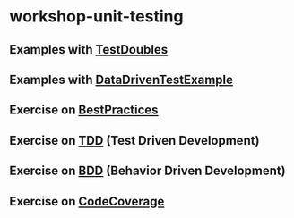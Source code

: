 # workshop-unit-testing

## Examples with [TestDoubles](test-doubles)

## Examples with [DataDrivenTestExample](Data-Driven-Tests)

## Exercise on [BestPractices](BestPractices)

## Exercise on [TDD](TDD) (Test Driven Development)

## Exercise on [BDD](BDD) (Behavior Driven Development)

## Exercise on [CodeCoverage](Code-Coverage)


